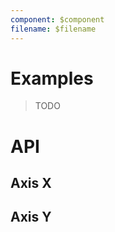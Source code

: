 ```yaml
---
component: $component
filename: $filename
---
```


<script lang="ts">
	import { ApiDocs } from 'svelte-ux';

	import apiAxisX from '$lib/components/AxisX.svelte?raw&sveld';
	import apiAxisY from '$lib/components/AxisY.svelte?raw&sveld';

	import Chart, { Svg } from '$lib/components/Chart.svelte';

	import Preview from '$lib/docs/Preview.svelte';
</script>

# Examples

> TODO

# API

## Axis X

<ApiDocs api={apiAxisX} />

## Axis Y

<ApiDocs api={apiAxisY} />
